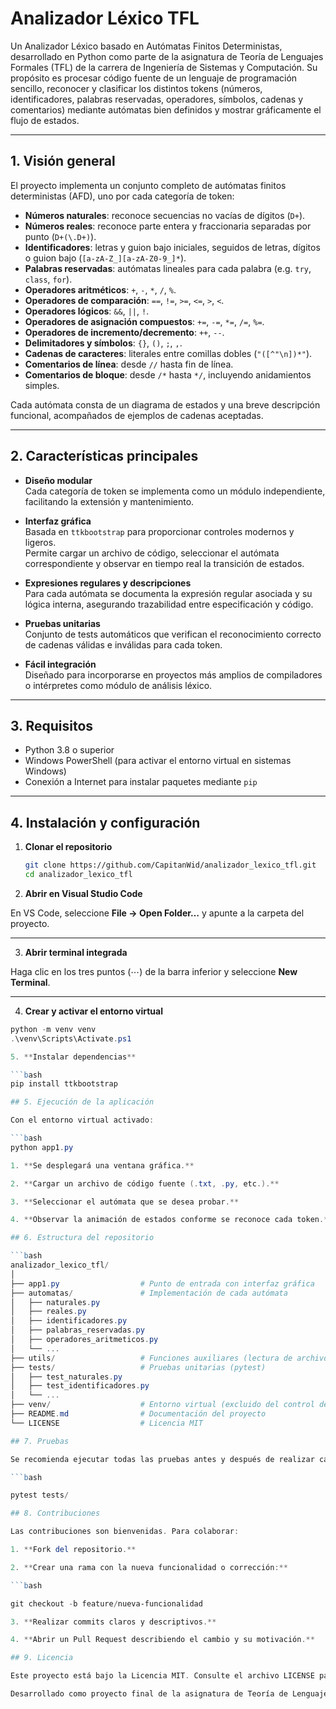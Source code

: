# Analizador Léxico TFL

Un Analizador Léxico basado en Autómatas Finitos Deterministas, desarrollado en Python como parte de la asignatura de Teoría de Lenguajes Formales (TFL) de la carrera de Ingeniería de Sistemas y Computación. Su propósito es procesar código fuente de un lenguaje de programación sencillo, reconocer y clasificar los distintos tokens (números, identificadores, palabras reservadas, operadores, símbolos, cadenas y comentarios) mediante autómatas bien definidos y mostrar gráficamente el flujo de estados.

---

## 1. Visión general

El proyecto implementa un conjunto completo de autómatas finitos deterministas (AFD), uno por cada categoría de token:

- **Números naturales**: reconoce secuencias no vacías de dígitos (`D+`).
- **Números reales**: reconoce parte entera y fraccionaria separadas por punto (`D+(\.D+)`).
- **Identificadores**: letras y guion bajo iniciales, seguidos de letras, dígitos o guion bajo (`[a-zA-Z_][a-zA-Z0-9_]*`).
- **Palabras reservadas**: autómatas lineales para cada palabra (e.g. `try`, `class`, `for`).
- **Operadores aritméticos**: `+`, `-`, `*`, `/`, `%`.
- **Operadores de comparación**: `==`, `!=`, `>=`, `<=`, `>`, `<`.
- **Operadores lógicos**: `&&`, `||`, `!`.
- **Operadores de asignación compuestos**: `+=`, `-=`, `*=`, `/=`, `%=`.
- **Operadores de incremento/decremento**: `++`, `--`.
- **Delimitadores y símbolos**: `{}`, `()`, `;`, `,`.
- **Cadenas de caracteres**: literales entre comillas dobles (`"([^"\n])*"`).
- **Comentarios de línea**: desde `//` hasta fin de línea.
- **Comentarios de bloque**: desde `/*` hasta `*/`, incluyendo anidamientos simples.

Cada autómata consta de un diagrama de estados y una breve descripción funcional, acompañados de ejemplos de cadenas aceptadas.

---

## 2. Características principales

- **Diseño modular**  
  Cada categoría de token se implementa como un módulo independiente, facilitando la extensión y mantenimiento.

- **Interfaz gráfica**  
  Basada en `ttkbootstrap` para proporcionar controles modernos y ligeros.  
  Permite cargar un archivo de código, seleccionar el autómata correspondiente y observar en tiempo real la transición de estados.

- **Expresiones regulares y descripciones**  
  Para cada autómata se documenta la expresión regular asociada y su lógica interna, asegurando trazabilidad entre especificación y código.

- **Pruebas unitarias**  
  Conjunto de tests automáticos que verifican el reconocimiento correcto de cadenas válidas e inválidas para cada token.

- **Fácil integración**  
  Diseñado para incorporarse en proyectos más amplios de compiladores o intérpretes como módulo de análisis léxico.

---

## 3. Requisitos

- Python 3.8 o superior  
- Windows PowerShell (para activar el entorno virtual en sistemas Windows)  
- Conexión a Internet para instalar paquetes mediante `pip`

---

## 4. Instalación y configuración

1. **Clonar el repositorio**  
   ```bash
   git clone https://github.com/CapitanWid/analizador_lexico_tfl.git
   cd analizador_lexico_tfl

2. **Abrir en Visual Studio Code**

En VS Code, seleccione **File → Open Folder…** y apunte a la carpeta del proyecto.

---

3. **Abrir terminal integrada**

Haga clic en los tres puntos (⋯) de la barra inferior y seleccione **New Terminal**.

---

4. **Crear y activar el entorno virtual**

```powershell
python -m venv venv
.\venv\Scripts\Activate.ps1

5. **Instalar dependencias**

```bash
pip install ttkbootstrap

## 5. Ejecución de la aplicación

Con el entorno virtual activado:

```bash
python app1.py

1. **Se desplegará una ventana gráfica.**

2. **Cargar un archivo de código fuente (.txt, .py, etc.).**

3. **Seleccionar el autómata que se desea probar.**

4. **Observar la animación de estados conforme se reconoce cada token.**

## 6. Estructura del repositorio

```bash
analizador_lexico_tfl/
│
├── app1.py                  # Punto de entrada con interfaz gráfica
├── automatas/               # Implementación de cada autómata
│   ├── naturales.py
│   ├── reales.py
│   ├── identificadores.py
│   ├── palabras_reservadas.py
│   ├── operadores_aritmeticos.py
│   └── ...
├── utils/                   # Funciones auxiliares (lectura de archivo, logging, GUI helpers)
├── tests/                   # Pruebas unitarias (pytest)
│   ├── test_naturales.py
│   ├── test_identificadores.py
│   └── ...
├── venv/                    # Entorno virtual (excluido del control de versiones)
├── README.md                # Documentación del proyecto
└── LICENSE                  # Licencia MIT

## 7. Pruebas

Se recomienda ejecutar todas las pruebas antes y después de realizar cambios significativos:

```bash

pytest tests/

## 8. Contribuciones

Las contribuciones son bienvenidas. Para colaborar:

1. **Fork del repositorio.**

2. **Crear una rama con la nueva funcionalidad o corrección:**

```bash

git checkout -b feature/nueva-funcionalidad

3. **Realizar commits claros y descriptivos.**

4. **Abrir un Pull Request describiendo el cambio y su motivación.**

## 9. Licencia

Este proyecto está bajo la Licencia MIT. Consulte el archivo LICENSE para más detalles.

Desarrollado como proyecto final de la asignatura de Teoría de Lenguajes Formales, Universidad del Quindío.